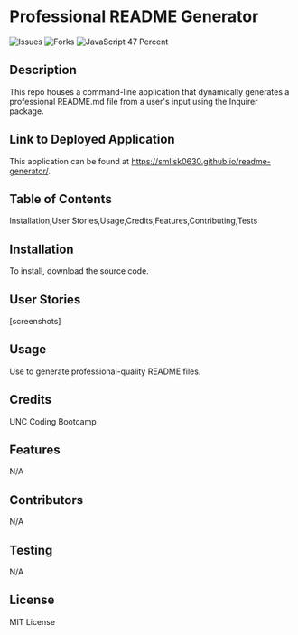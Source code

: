 
# Professional README Generator
![Issues](https://img.shields.io/github/issues/smlisk0630/weather-dashboard)
![Forks](https://img.shields.io/github/forks/smlisk0630/weather-dashboard)
![JavaScript 47 Percent](https://img.shields.io/badge/javascript-100%25-yellow)

## Description
This repo houses a command-line application that dynamically generates a professional README.md file from a user's input using the Inquirer package.

## Link to Deployed Application
This application can be found at https://smlisk0630.github.io/readme-generator/.

## Table of Contents
Installation,User Stories,Usage,Credits,Features,Contributing,Tests

## Installation
To install, download the source code.

## User Stories
[screenshots]

## Usage
Use to generate professional-quality README files.

## Credits
UNC Coding Bootcamp

## Features
N/A

## Contributors
N/A

## Testing
N/A

## License
MIT License
    
    
